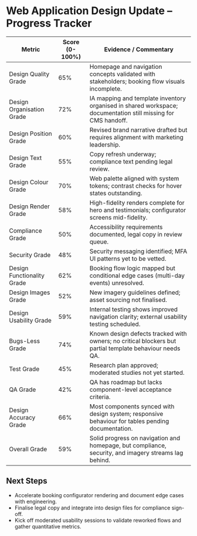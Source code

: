 # Web Application Design Update – Progress Tracker

| Metric | Score (0-100%) | Evidence / Commentary |
|--------|----------------|-----------------------|
| Design Quality Grade | 65% | Homepage and navigation concepts validated with stakeholders; booking flow visuals incomplete. |
| Design Organisation Grade | 72% | IA mapping and template inventory organised in shared workspace; documentation still missing for CMS handoff. |
| Design Position Grade | 60% | Revised brand narrative drafted but requires alignment with marketing leadership. |
| Design Text Grade | 55% | Copy refresh underway; compliance text pending legal review. |
| Design Colour Grade | 70% | Web palette aligned with system tokens; contrast checks for hover states outstanding. |
| Design Render Grade | 58% | High-fidelity renders complete for hero and testimonials; configurator screens mid-fidelity. |
| Compliance Grade | 50% | Accessibility requirements documented, legal copy in review queue. |
| Security Grade | 48% | Security messaging identified; MFA UI patterns yet to be vetted. |
| Design Functionality Grade | 62% | Booking flow logic mapped but conditional edge cases (multi-day events) unresolved. |
| Design Images Grade | 52% | New imagery guidelines defined; asset sourcing not finalised. |
| Design Usability Grade | 59% | Internal testing shows improved navigation clarity; external usability testing scheduled. |
| Bugs-Less Grade | 74% | Known design defects tracked with owners; no critical blockers but partial template behaviour needs QA. |
| Test Grade | 45% | Research plan approved; moderated studies not yet started. |
| QA Grade | 42% | QA has roadmap but lacks component-level acceptance criteria. |
| Design Accuracy Grade | 66% | Most components synced with design system; responsive behaviour for tables pending documentation. |
| Overall Grade | 59% | Solid progress on navigation and homepage, but compliance, security, and imagery streams lag behind. |

## Next Steps
- Accelerate booking configurator rendering and document edge cases with engineering.
- Finalise legal copy and integrate into design files for compliance sign-off.
- Kick off moderated usability sessions to validate reworked flows and gather quantitative metrics.
